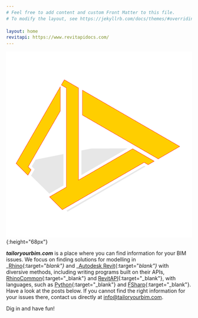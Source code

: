 ```yaml
---
# Feel free to add content and custom Front Matter to this file.
# To modify the layout, see https://jekyllrb.com/docs/themes/#overriding-theme-defaults

layout: home
revitapi: https://www.revitapidocs.com/
---
```

![Image](./assets/img/logotyb.png){:height="68px"}  

_**tailoryourbim.com**_ is a place where you can find information for your BIM issues. We focus on finding solutions for modelling in _[Rhino](http://rhino3d.com){:target="_blank"}_ and _[Autodesk Revit](https://www.autodesk.com/products/revit/overview){:target="_blank"}_ with diversive methods, including writing programs built on their APIs, [RhinoCommon](https://developer.rhino3d.com/api/RhinoCommon/html/R_Project_RhinoCommon.htm){:target="_blank"} and [RevitAPI](https://www.revitapidocs.com/){:target="_blank"}, with languages, such as [Python](https://www.python.org/){:target="_blank"} and [FSharp](https://fsharp.org/){:target="_blank"}. Have a look at the posts below. If you cannot find the right information for your issues there, contact us directly at [info@tailoryourbim.com](mailto:info@tailoryourbim.com).  

<script src="/assets/signup/signup.js"></script>
<signup-component></signup-component>

Dig in and have fun!